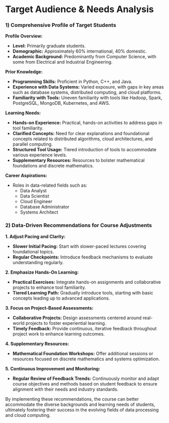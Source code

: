 Target Audience & Needs Analysis
================================

### 1) Comprehensive Profile of Target Students

**Profile Overview:**
- **Level:** Primarily graduate students.
- **Demographic:** Approximately 60% international, 40% domestic.
- **Academic Background:** Predominantly from Computer Science, with some from Electrical and Industrial Engineering.

**Prior Knowledge:**
- **Programming Skills:** Proficient in Python, C++, and Java.
- **Experience with Data Systems:** Varied exposure, with gaps in key areas such as database systems, distributed computing, and cloud platforms.
- **Familiarity with Tools:** Uneven familiarity with tools like Hadoop, Spark, PostgreSQL, MongoDB, Kubernetes, and AWS.

**Learning Needs:**
- **Hands-on Experience:** Practical, hands-on activities to address gaps in tool familiarity.
- **Clarified Concepts:** Need for clear explanations and foundational concepts related to distributed algorithms, cloud architectures, and parallel computing.
- **Structured Tool Usage:** Tiered introduction of tools to accommodate various experience levels.
- **Supplementary Resources:** Resources to bolster mathematical foundations and discrete mathematics.

**Career Aspirations:**
- Roles in data-related fields such as:
  - Data Analyst
  - Data Scientist
  - Cloud Engineer
  - Database Administrator
  - Systems Architect

### 2) Data-Driven Recommendations for Course Adjustments

**1. Adjust Pacing and Clarity:**
   - **Slower Initial Pacing:** Start with slower-paced lectures covering foundational topics.
   - **Regular Checkpoints:** Introduce feedback mechanisms to evaluate understanding regularly.

**2. Emphasize Hands-On Learning:**
   - **Practical Exercises:** Integrate hands-on assignments and collaborative projects to enhance tool familiarity.
   - **Tiered Learning Path:** Gradually introduce tools, starting with basic concepts leading up to advanced applications.

**3. Focus on Project-Based Assessments:**
   - **Collaborative Projects:** Design assessments centered around real-world projects to foster experiential learning.
   - **Timely Feedback:** Provide continuous, iterative feedback throughout project work to enhance learning outcomes.

**4. Supplementary Resources:**
   - **Mathematical Foundation Workshops:** Offer additional sessions or resources focused on discrete mathematics and systems optimization.

**5. Continuous Improvement and Monitoring:**
   - **Regular Review of Feedback Trends:** Continuously monitor and adapt course objectives and methods based on student feedback to ensure alignment with their needs and industry standards. 

By implementing these recommendations, the course can better accommodate the diverse backgrounds and learning needs of students, ultimately fostering their success in the evolving fields of data processing and cloud computing.